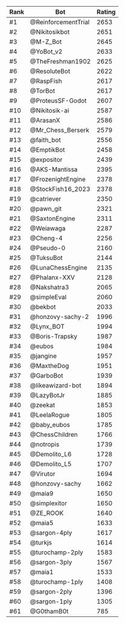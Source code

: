 Rank|Bot|Rating
---|---|---
#1|@ReinforcementTrial|2653
#2|@Nikitosikbot|2651
#3|@M-Z_Bot|2645
#4|@YoBot_v2|2633
#5|@TheFreshman1902|2625
#6|@ResoluteBot|2622
#7|@RaspFish|2617
#8|@TorBot|2617
#9|@ProteusSF-Godot|2607
#10|@Nikitosik-ai|2587
#11|@ArasanX|2586
#12|@Mr_Chess_Berserk|2579
#13|@faith_bot|2556
#14|@EmptikBot|2458
#15|@expositor|2439
#16|@AKS-Mantissa|2395
#17|@FrozenightEngine|2378
#18|@StockFish16_2023|2378
#19|@catriever|2350
#20|@pawn_git|2321
#21|@SaxtonEngine|2311
#22|@Weiawaga|2287
#23|@Cheng-4|2256
#24|@Pseudo-0|2160
#25|@TuksuBot|2144
#26|@LunaChessEngine|2135
#27|@Phalanx-XXV|2128
#28|@Nakshatra3|2065
#29|@simpleEval|2060
#30|@bekbot|2033
#31|@honzovy-sachy-2|1996
#32|@Lynx_BOT|1994
#33|@Boris-Trapsky|1987
#34|@eubos|1984
#35|@jangine|1957
#36|@MaxtheDog|1951
#37|@GarboBot|1939
#38|@likeawizard-bot|1894
#39|@LazyBotJr|1885
#40|@zeekat|1853
#41|@LeelaRogue|1805
#42|@baby_eubos|1785
#43|@ChessChildren|1766
#44|@notropis|1739
#45|@Demolito_L6|1728
#46|@Demolito_L5|1707
#47|@Virutor|1694
#48|@honzovy-sachy|1662
#49|@maia9|1650
#50|@simplexitor|1650
#51|@ZE_ROOK|1640
#52|@maia5|1633
#53|@sargon-4ply|1617
#54|@turkjs|1614
#55|@turochamp-2ply|1583
#56|@sargon-3ply|1567
#57|@maia1|1533
#58|@turochamp-1ply|1408
#59|@sargon-2ply|1396
#60|@sargon-1ply|1305
#61|@G0thamB0t|785
